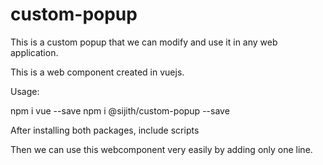 # custom-popup

This is a custom popup that we can modify and use it in any web application.

This is a web component created in vuejs.

Usage:

npm i vue --save
npm i @sijith/custom-popup --save

After installing both packages, include scripts

<script src="node_modules/vue/dist/vue.min.js"></script>
<script src="node_modules/@sijith/custom-popup/popup-components.js"></script>

Then we can use this webcomponent very easily by adding only one line.

<popup-component></popup-component>
